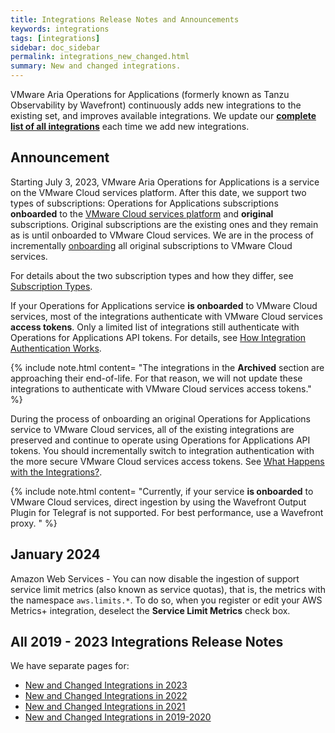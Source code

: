 ```yaml
---
title: Integrations Release Notes and Announcements
keywords: integrations
tags: [integrations]
sidebar: doc_sidebar
permalink: integrations_new_changed.html
summary: New and changed integrations.
---
```

VMware Aria Operations for Applications (formerly known as Tanzu Observability by Wavefront) continuously adds new integrations to the existing set, and improves available integrations. We update our [**complete list of all integrations**](https://docs.wavefront.com/label_integrations%20list.html) each time we add new integrations.


## Announcement

Starting July 3, 2023, VMware Aria Operations for Applications is a service on the VMware Cloud services platform. After this date, we support two types of subscriptions: Operations for Applications subscriptions **onboarded** to the [VMware Cloud services platform](https://console.cloud.vmware.com/) and **original** subscriptions. Original subscriptions are the existing ones and they remain as is until onboarded to VMware Cloud services. We are in the process of incrementally [onboarding](csp_migration.html) all original subscriptions to VMware Cloud services.

For details about the two subscription types and how they differ, see [Subscription Types](subscriptions-differences.html).

If your Operations for Applications service **is onboarded** to VMware Cloud services, most of the integrations authenticate with VMware Cloud services **access tokens**. Only a limited list of integrations still authenticate with Operations for Applications API tokens. For details, see [How Integration Authentication Works](integrations_onboarded_subscriptions.html).

{% include note.html content= "The integrations in the **Archived** section are approaching their end-of-life. For that reason, we will not update these integrations to authenticate with VMware Cloud services access tokens." %}

During the process of onboarding an original Operations for Applications service to VMware Cloud services, all of the existing integrations are preserved and continue to operate using Operations for Applications API tokens. You should incrementally switch to integration authentication with the more secure VMware Cloud services access tokens. See [What Happens with the Integrations?](csp_migration.html#what-happens-with-the-integrations).

{% include note.html content= "Currently, if your service **is onboarded** to VMware Cloud services, direct ingestion by using the Wavefront Output Plugin for Telegraf is not supported. For best performance, use a Wavefront proxy. " %}

## January 2024

Amazon Web Services - You can now disable the ingestion of support service limit metrics (also known as service quotas), that is, the metrics with the namespace `aws.limits.*`. To do so, when you register or edit your AWS Metrics+ integration, deselect the **Service Limit Metrics** check box.


## All 2019 - 2023 Integrations Release Notes

We have separate pages for:

* [New and Changed Integrations in 2023](integrations_new_changed_2023.html)
* [New and Changed Integrations in 2022](integrations_new_changed_2022.html)
* [New and Changed Integrations in 2021](integrations_new_changed_2021.html)
* [New and Changed Integrations in 2019-2020](integrations_new_changed_2020.html)
